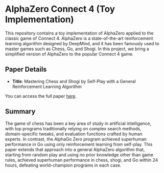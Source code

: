 # AlphaZero Connect 4 (Toy Implementation)

This repository contains a toy implementation of AlphaZero applied to the classic game of Connect 4. AlphaZero is a state-of-the-art reinforcement learning algorithm designed by DeepMind, and it has been famously used to master games such as Chess, Go, and Shogi. In this project, we bring a simplified version of AlphaZero to the popular Connect 4 game.

## Paper Details

- **Title**: Mastering Chess and Shogi by Self-Play with a General Reinforcement Learning Algorithm

You can access the full paper [here](https://arxiv.org/pdf/1712.01815).

## Summary

The game of chess has been a key area of study in artificial intelligence, with top programs traditionally relying on complex search methods, domain-specific tweaks, and evaluation functions crafted by human experts. In contrast, the AlphaGo Zero program achieved superhuman performance in Go using only reinforcement learning from self-play. This paper extends that approach into a general AlphaZero algorithm that, starting from random play and using no prior knowledge other than game rules, achieved superhuman performance in chess, shogi, and Go within 24 hours, defeating world-champion programs in each case.
